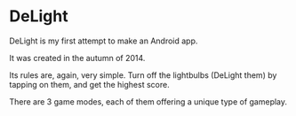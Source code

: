 # DeLight
DeLight is my first attempt to make an Android app.

It was created in the autumn of 2014.

Its rules are, again, very simple. Turn off the lightbulbs (DeLight them) by tapping on them, and get the highest score.

There are 3 game modes, each of them offering a unique type of gameplay.
